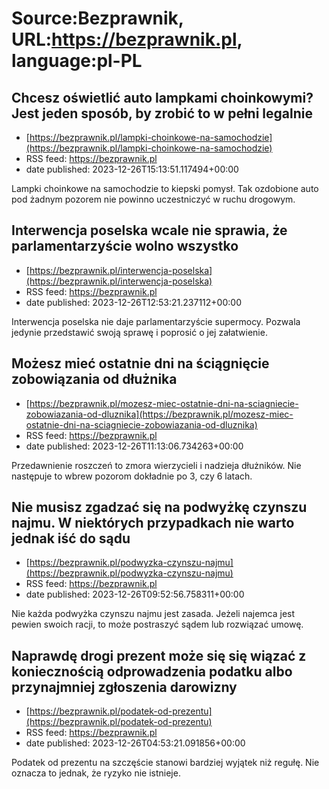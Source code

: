 # Source:Bezprawnik, URL:https://bezprawnik.pl, language:pl-PL

## Chcesz oświetlić auto lampkami choinkowymi? Jest jeden sposób, by zrobić to w pełni legalnie
 - [https://bezprawnik.pl/lampki-choinkowe-na-samochodzie](https://bezprawnik.pl/lampki-choinkowe-na-samochodzie)
 - RSS feed: https://bezprawnik.pl
 - date published: 2023-12-26T15:13:51.117494+00:00

Lampki choinkowe na samochodzie to kiepski pomysł. Tak ozdobione auto pod żadnym pozorem nie powinno uczestniczyć w ruchu drogowym.

## Interwencja poselska wcale nie sprawia, że parlamentarzyście wolno wszystko
 - [https://bezprawnik.pl/interwencja-poselska](https://bezprawnik.pl/interwencja-poselska)
 - RSS feed: https://bezprawnik.pl
 - date published: 2023-12-26T12:53:21.237112+00:00

Interwencja poselska nie daje parlamentarzyście supermocy. Pozwala jedynie przedstawić swoją sprawę i poprosić o jej załatwienie.

## Możesz mieć ostatnie dni na ściągnięcie zobowiązania od dłużnika
 - [https://bezprawnik.pl/mozesz-miec-ostatnie-dni-na-sciagniecie-zobowiazania-od-dluznika](https://bezprawnik.pl/mozesz-miec-ostatnie-dni-na-sciagniecie-zobowiazania-od-dluznika)
 - RSS feed: https://bezprawnik.pl
 - date published: 2023-12-26T11:13:06.734263+00:00

Przedawnienie roszczeń to zmora wierzycieli i nadzieja dłużników. Nie następuje to wbrew pozorom dokładnie po 3, czy 6 latach.

## Nie musisz zgadzać się na podwyżkę czynszu najmu. W niektórych przypadkach nie warto jednak iść do sądu
 - [https://bezprawnik.pl/podwyzka-czynszu-najmu](https://bezprawnik.pl/podwyzka-czynszu-najmu)
 - RSS feed: https://bezprawnik.pl
 - date published: 2023-12-26T09:52:56.758311+00:00

Nie każda podwyżka czynszu najmu jest zasada. Jeżeli najemca jest pewien swoich racji, to może postraszyć sądem lub rozwiązać umowę.

## Naprawdę drogi prezent może się się wiązać z koniecznością odprowadzenia podatku albo przynajmniej zgłoszenia darowizny
 - [https://bezprawnik.pl/podatek-od-prezentu](https://bezprawnik.pl/podatek-od-prezentu)
 - RSS feed: https://bezprawnik.pl
 - date published: 2023-12-26T04:53:21.091856+00:00

Podatek od prezentu na szczęście stanowi bardziej wyjątek niż regułę. Nie oznacza to jednak, że ryzyko nie istnieje.

